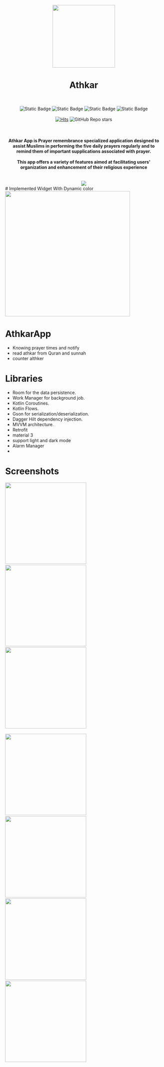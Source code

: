 <div align="center">
</br>
<img src="art/logo.png" width="200" />

</div>
<h1 align="center">Athkar</h1>

</br>
<p align = "center">
<img alt="Static Badge" src="https://img.shields.io/badge/API%2B28-brightgreen?style=for-the-badge&logo=android&logoColor=white">
<img alt="Static Badge" src="https://img.shields.io/badge/Kotlin-%237F52FF?style=for-the-badge&logo=kotlin&logoColor=white">
<img alt="Static Badge" src="https://img.shields.io/badge/Jetpack%20compose-%234285F4?style=for-the-badge&logo=jetpackcompose&logoColor=white">
<img alt="Static Badge" src="https://img.shields.io/badge/Material%203-%23526CFE?style=for-the-badge&logo=materialdesign&logoColor=white">
</br>
</br>
<a href="https://hits.sh/github.com/salmanA169/AthkarApp/"><img alt="Hits" src="https://hits.sh/github.com/salmanA169/AthkarApp.svg?style=for-the-badge&color=54856b"/></a>
<img alt="GitHub Repo stars" src="https://img.shields.io/github/stars/salmanA169/AthkarApp?style=for-the-badge&label=%20%20%20STARS%20%20%20%20&color=ffff00">

</p>
</br>

<h4 align = "center">
 Athkar App is Prayer remembrance specialized application designed to assist Muslims in performing the five daily prayers regularly and to remind them of important supplications associated with prayer. 
 </br>
 </br>
 This app offers a variety of features aimed at facilitating users' organization and enhancement of their religious experience
</h4>

<div align="center">
</br>
<img src="art/banner.png"/>
</div>
# Implemented Widget With Dynamic color


<img src="https://github.com/salmanA169/AthkarApp/blob/master/screenshots/Screenshot_20221119-192614_One%20UI%20Home_2.jpg" width="400" >

# AthkarApp
- Knowing prayer times and notify 
- read athkar from Quran and sunnah
- counter althker
 # Libraries
 
 - Room for the data persistence.
 - Work Manager for background job.
 - Kotlin Coroutines.
 - Kotlin Flows.
 - Gson for serialization/deserialization.
 - Dagger Hilt dependency injection.
 - MVVM architecture. 
 - Retrofit
 - material 3
 - support light and dark mode
 - Alarm Manager
 - 

 
 # Screenshots
 
 <img src="https://github.com/salmanA169/AthkarApp/blob/master/screenshots/ebee38fc-346a-4ba4-9ac5-aae607f969ac.JPG" width="260" >&emsp;<img src="https://github.com/salmanA169/AthkarApp/blob/master/screenshots/c5c00c08-efcb-4a69-9b03-2c1d2c0aa3f2.JPG" width="260" >&emsp;<img src="https://github.com/salmanA169/AthkarApp/blob/master/screenshots/88530360-26b7-4b6a-a3cc-1e540d2981c3.JPG" width="260" >&emsp;
 
 <img src="https://github.com/salmanA169/AthkarApp/blob/master/screenshots/6f2d98f0-6a97-41b0-9b95-139c05b9ff84.JPG" width="260" >&emsp;<img src="https://github.com/salmanA169/AthkarApp/blob/master/screenshots/586a7fb7-13ba-4804-a9a8-f7721425e04d.JPG" width="260" >&emsp;<img src="https://github.com/salmanA169/AthkarApp/blob/master/screenshots/f8d4d687-9828-4006-806c-59665cbc9230.JPG" width="260" >&emsp;
 <img src="https://github.com/salmanA169/AthkarApp/blob/master/screenshots/73852ad8-dacf-42a5-a073-8c5f4bf56555.JPG" width="260" >&emsp;
